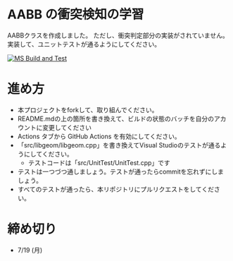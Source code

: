 # AABB の衝突検知の学習

AABBクラスを作成しました。
ただし、衝突判定部分の実装がされていません。
実装して、ユニットテストが通るようにしてください。

[![MS Build and Test](https://github.com/1727048CHENJUNTING/AABB_collision_detection/actions/workflows/MsBuildAndTest.yml/badge.svg)](https://github.com/1727048CHENJUNTING/AABB_collision_detection/actions/workflows/MsBuildAndTest.yml)



# 進め方
* 本プロジェクトをforkして、取り組んでください。
* README.mdの上の箇所を書き換えて、ビルドの状態のバッチを自分のアカウントに変更してください
* Actions タブから GitHub Actions を有効にしてください。
* 「src/libgeom/libgeom.cpp」を書き換えてVisual Studioのテストが通るようにしてください。
  * テストコードは「src/UnitTest/UnitTest.cpp」です
* テストは一つづつ通しましょう。テストが通ったらcommitを忘れずにしましょう。
* すべてのテストが通ったら、本リポジトリにプルリクエストをしてください。

# 締め切り
* 7/19 (月)
